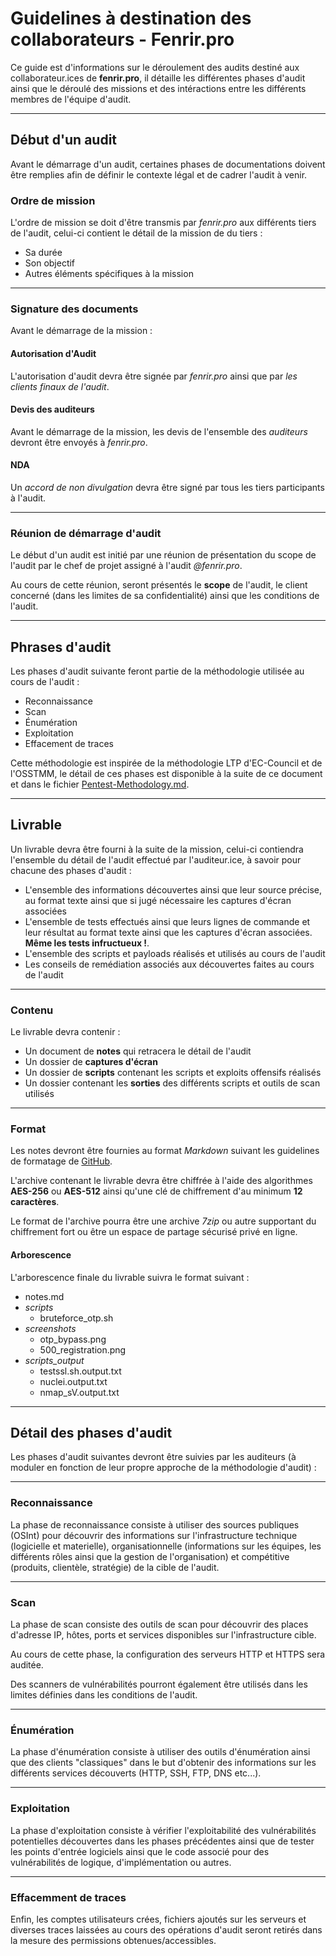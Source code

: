 # Guidelines à destination des collaborateurs - Fenrir.pro

Ce guide est d'informations sur le déroulement des audits destiné aux collaborateur.ices de **fenrir.pro**, il détaille les différentes phases d'audit ainsi que le déroulé des missions et des intéractions entre les différents membres de l'équipe d'audit.

---

## Début d'un audit

Avant le démarrage d'un audit, certaines phases de documentations doivent être remplies afin de définir le contexte légal et de cadrer l'audit à venir.

### Ordre de mission

L'ordre de mission se doit d'être transmis par *fenrir.pro* aux différents tiers de l'audit, celui-ci contient le détail de la mission de du tiers :

- Sa durée
- Son objectif
- Autres éléments spécifiques à la mission

---

### Signature des documents

Avant le démarrage de la mission :

#### Autorisation d'Audit

L'autorisation d'audit devra être signée par *fenrir.pro* ainsi que par *les clients finaux de l'audit*.

#### Devis des auditeurs

Avant le démarrage de la mission, les devis de l'ensemble des *auditeurs* devront être envoyés à *fenrir.pro*.

#### NDA

Un *accord de non divulgation* devra être signé par tous les tiers participants à l'audit.

---

### Réunion de démarrage d'audit

Le début d'un audit est initié par une réunion de présentation du scope de l'audit par le chef de projet assigné à l'audit *@fenrir.pro*.

Au cours de cette réunion, seront présentés le **scope** de l'audit, le client concerné (dans les limites de sa confidentialité) ainsi que les conditions de l'audit.

---

## Phrases d'audit

Les phases d'audit suivante feront partie de la méthodologie utilisée au cours de l'audit : 

- Reconnaissance
- Scan
- Énumération
- Exploitation
- Effacement de traces

Cette méthodologie est inspirée de la méthodologie LTP d'EC-Council et de l'OSSTMM, le détail de ces phases est disponible à la suite de ce document et dans le fichier [Pentest-Methodology.md](Pentest-Methodology.md).

---

## Livrable

Un livrable devra être fourni à la suite de la mission, celui-ci contiendra l'ensemble du détail de l'audit effectué par l'auditeur.ice, à savoir pour chacune des phases d'audit :

- L'ensemble des informations découvertes ainsi que leur source précise, au format texte ainsi que si jugé nécessaire les captures d'écran associées
- L'ensemble de tests effectués ainsi que leurs lignes de commande et leur résultat au format texte ainsi que les captures d'écran associées. **Même les tests infructueux !**.
- L'ensemble des scripts et payloads réalisés et utilisés au cours de l'audit
- Les conseils de remédiation associés aux découvertes faites au cours de l'audit

---

### Contenu

Le livrable devra contenir : 

- Un document de **notes** qui retracera le détail de l'audit
- Un dossier de **captures d'écran**
- Un dossier de **scripts** contenant les scripts et exploits offensifs réalisés
- Un dossier contenant les **sorties** des différents scripts et outils de scan utilisés

---

### Format

Les notes devront être fournies au format *Markdown* suivant les guidelines de formatage de [GitHub](https://docs.github.com/fr/get-started/writing-on-github/getting-started-with-writing-and-formatting-on-github/basic-writing-and-formatting-syntax).

L'archive contenant le livrable devra être chiffrée à l'aide des algorithmes **AES-256** ou **AES-512** ainsi qu'une clé de chiffrement d'au minimum **12 caractères**.

Le format de l'archive pourra être une archive *7zip* ou autre supportant du chiffrement fort ou être un espace de partage sécurisé privé en ligne.


#### Arborescence

L'arborescence finale du livrable suivra le format suivant :

- notes.md
- *scripts*
    - bruteforce_otp.sh
- *screenshots*
    - otp_bypass.png
    - 500_registration.png
- *scripts_output*
     - testssl.sh.output.txt
     - nuclei.output.txt
     - nmap_sV.output.txt

---

## Détail des phases d'audit

Les phases d'audit suivantes devront être suivies par les auditeurs (à moduler en fonction de leur propre approche de la méthodologie d'audit) :

---

### Reconnaissance

La phase de reconnaissance consiste à utiliser des sources publiques (OSInt) pour découvrir des informations sur l'infrastructure technique (logicielle et materielle), organisationnelle (informations sur les équipes, les différents rôles ainsi que la gestion de l'organisation) et compétitive (produits, clientèle, stratégie) de la cible de l'audit.

---

### Scan

La phase de scan consiste des outils de scan pour découvrir des places d'adresse IP, hôtes, ports et services disponibles sur l'infrastructure cible.

Au cours de cette phase, la configuration des serveurs HTTP et HTTPS sera auditée.

Des scanners de vulnérabilités pourront également être utilisés dans les limites définies dans les conditions de l'audit.

---

### Énumération

La phase d'énumération consiste à utiliser des outils d'énumération ainsi que des clients "classiques" dans le but d'obtenir des informations sur les différents services découverts (HTTP, SSH, FTP, DNS etc...).

---

### Exploitation

La phase d'exploitation consiste à vérifier l'exploitabilité des vulnérabilités potentielles découvertes dans les phases précédentes ainsi que de tester les points d'entrée logiciels ainsi que le code associé pour des vulnérabilités de logique, d'implémentation ou autres.

---

### Effacemment de traces

Enfin, les comptes utilisateurs crées, fichiers ajoutés sur les serveurs et diverses traces laissées au cours des opérations d'audit seront retirés dans la mesure des permissions obtenues/accessibles.